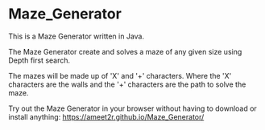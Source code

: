 # Maze_Generator

This is a Maze Generator written in Java.

The Maze Generator create and solves a maze of any given size using Depth first search.

The mazes will be made up of 'X' and '+' characters. Where the 'X' characters are the walls and the '+' characters are the path to solve the maze.

Try out the Maze Generator in your browser without having to download or install anything: https://ameet2r.github.io/Maze_Generator/
